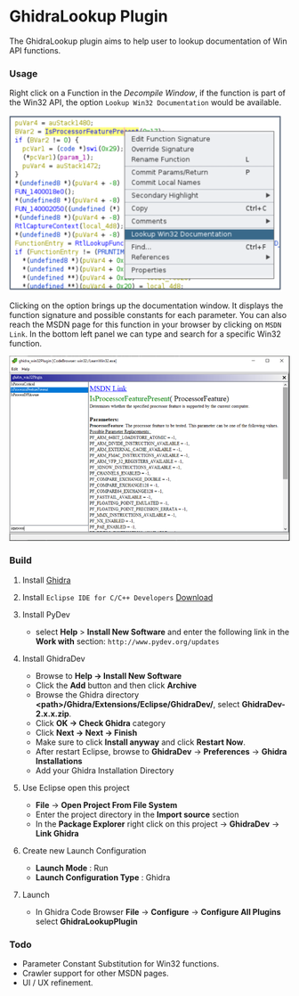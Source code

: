 # GhidraLookup Plugin

The GhidraLookup plugin aims to help user to lookup documentation of Win API functions.

### Usage

Right click on a Function in the *Decompile Window*, if the function is part of the Win32 API, the option `Lookup Win32 Documentation` would be available.

![](data/images/usage01.png)

Clicking on the option brings up the documentation window. It displays the function signature and possible constants for each parameter. You can also reach the MSDN page for this function in your browser by clicking on `MSDN Link`. In the bottom left panel we can type and search for a specific Win32 function.

![](data/images/usage02.png)

### Build

1. Install [Ghidra](https://ghidra-sre.org/InstallationGuide.html)

2.  Install `Eclipse IDE for C/C++ Developers` [Download](https://www.eclipse.org/downloads/packages/)
    
3.  Install PyDev
    
    - select **Help** \> **Install New Software** and enter the following link in the **Work with** section: `http://www.pydev.org/updates`

4.  Install GhidraDev
    
    - Browse to **Help -> Install New Software**
    - Click the **Add** button and then click **Archive**
    - Browse the Ghidra directory **&lt;path&gt;/Ghidra/Extensions/Eclipse/GhidraDev/**, select **GhidraDev-2.x.x.zip**.
    - Click **OK -> Check Ghidra** category
    - Click **Next -> Next -> Finish**
    - Make sure to click **Install anyway** and click **Restart Now**.
    - After restart Eclipse, browse to **GhidraDev** -> **Preferences** -> **Ghidra Installations**
    - Add your Ghidra Installation Directory

5. Use Eclipse open this project
    - **File** -> **Open Project From File System**
    - Enter the project directory in the **Import source** section
    - In the **Package Explorer** right click on this project -> **GhidraDev** -> **Link Ghidra**

6. Create new Launch Configuration
    - **Launch Mode** : Run
    - **Launch Configuration Type** : Ghidra
7. Launch
    - In Ghidra Code Browser **File** -> **Configure** -> **Configure All Plugins** select **GhidraLookupPlugin**

### Todo

- Parameter Constant Substitution for Win32 functions.
- Crawler support for other MSDN pages.
- UI / UX refinement.
